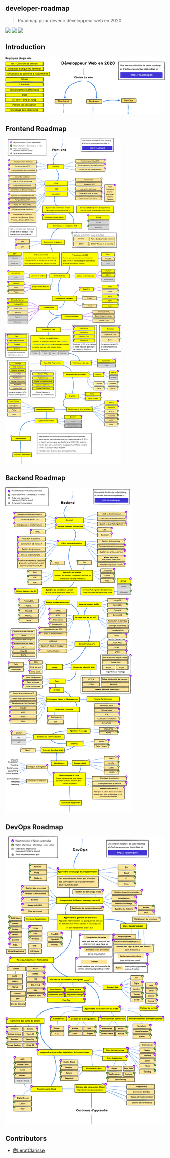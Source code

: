 ## developer-roadmap
> Roadmap pour devenir développeur web en 2020

[![](https://img.shields.io/badge/-Roadmaps%20-0a0a0a.svg?style=flat&colorA=0a0a0a)](http://roadmap.sh)
[![](https://img.shields.io/badge/-Guides-0a0a0a.svg?style=flat&colorA=0a0a0a)](http://roadmap.sh/guides)
[![](https://img.shields.io/badge/%E2%9D%A4-YouTube%20Channel-0a0a0a.svg?style=flat&colorA=0a0a0a)](https://www.youtube.com/channel/UCA0H2KIWgWTwpTFjSxp0now?sub_confirmation=1)

## Introduction

![](./img/intro-map.png)

## Frontend Roadmap

![](./img/frontend-map.png)

## Backend Roadmap

![](./img/backend-map.png)

## DevOps Roadmap

![](./img/devops-map.png)

## Contributors
* [@LeratClarisse](https://github.com/LeratClarisse)
